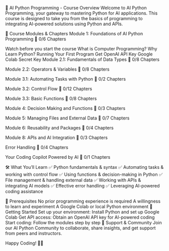 🚀 AI Python Programming - Course Overview
Welcome to AI Python Programming, your gateway to mastering Python for AI applications. This course is designed to take you from the basics of programming to integrating AI-powered solutions using Python and APIs.

📌 Course Modules & Chapters
Module 1: Foundations of AI Python Programming
📌 0/6 Chapters

Watch before you start the course
What is Computer Programming?
Why Learn Python?
Running Your First Program
Get OpenAI API Key
Google Colab Secret Key
Module 2.1: Fundamentals of Data Types
📌 0/8 Chapters

Module 2.2: Operators & Variables
📌 0/8 Chapters

Module 3.1: Automating Tasks with Python
📌 0/2 Chapters

Module 3.2: Control Flow
📌 0/12 Chapters

Module 3.3: Basic Functions
📌 0/8 Chapters

Module 4: Decision Making and Functions
📌 0/3 Chapters

Module 5: Managing Files and External Data
📌 0/7 Chapters

Module 6: Reusability and Packages
📌 0/4 Chapters

Module 8: APIs and AI Integration
📌 0/3 Chapters

Error Handling
📌 0/4 Chapters

Your Coding Copilot Powered by AI
📌 0/1 Chapters

🛠️ What You’ll Learn
✅ Python fundamentals & syntax
✅ Automating tasks & working with control flow
✅ Using functions & decision-making in Python
✅ File management & handling external data
✅ Working with APIs & integrating AI models
✅ Effective error handling
✅ Leveraging AI-powered coding assistance

📌 Prerequisites
No prior programming experience is required
A willingness to learn and experiment
A Google Colab or local Python environment
🚀 Getting Started
Set up your environment: Install Python and set up Google Colab
Get API access: Obtain an OpenAI API key for AI-powered coding
Start coding: Follow the modules step by step
📩 Support & Community
Join our AI Python Community to collaborate, share insights, and get support from peers and instructors.

Happy Coding! 🚀🔥
